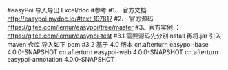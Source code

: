 #easyPoi 导入导出 Excel/doc
#参考
#1、 官方文档 http://easypoi.mydoc.io/#text_197817
#2、 官方源码  https://gitee.com/lemur/easypoi/tree/master
#3、官方实例 ：https://gitee.com/lemur/easypoi-test
   #3.1 需要源码先分别install 再将.jar 引入maven 仓库 导入如下 pom
   #3.2  基于 4.0 版本
            <dependency>
         			<groupId>cn.afterturn</groupId>
         			<artifactId>easypoi-base</artifactId>
         			<version>4.0.0-SNAPSHOT</version>
         		</dependency>
         		<dependency>
         			<groupId>cn.afterturn</groupId>
         			<artifactId>easypoi-web</artifactId>
         			<version>4.0.0-SNAPSHOT</version>
         		</dependency>
         		<dependency>
         			<groupId>cn.afterturn</groupId>
         			<artifactId>easypoi-annotation</artifactId>
         			<version>4.0.0-SNAPSHOT</version>
         		</dependency>